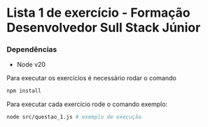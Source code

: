 # Lista 1 de exercício - Formação Desenvolvedor Sull Stack Júnior

### Dependências
- Node v20

Para executar os exercícios é necessário rodar o comando
```sh
npm install
```

Para executar cada exercício rode o comando exemplo:
```sh
node src/questao_1.js # exemplo de execução 
```